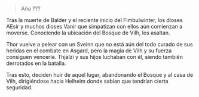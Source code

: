 > Año ???

Tras la muerte de Balder y el reciente inicio del Fimbulwinter, los dioses AEsir y muchos dioses Vanir que simpatizan con ellos aún comienzan a moverse. Conociendo la ubicación del Bosque de Vilh, los asaltan.

Thor vuelve a pelear con un Sveinn que no está aún del todo curado de sus heridas en el combate en Asgard, pero la magia de Vilh y su fuerza consiguen vencerle. Thjalzi y sus hijos luchaban con él, siendo también derrotados en la batalla.

Tras esto, deciden huir de aquel lugar, abandonando el Bosque y al casa de Vilh, dirigiéndose hacia Helheim donde sabían que tendrían cierta seguridad.